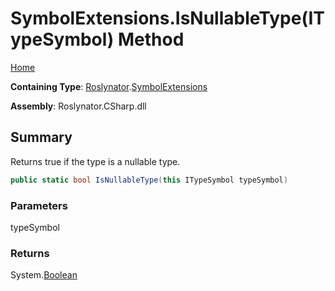 # SymbolExtensions\.IsNullableType\(ITypeSymbol\) Method

[Home](../../../README.md)

**Containing Type**: [Roslynator](../../README.md)\.[SymbolExtensions](../README.md)

**Assembly**: Roslynator\.CSharp\.dll

## Summary

Returns true if the type is a nullable type\.

```csharp
public static bool IsNullableType(this ITypeSymbol typeSymbol)
```

### Parameters

typeSymbol



### Returns

System\.[Boolean](https://docs.microsoft.com/en-us/dotnet/api/system.boolean)

